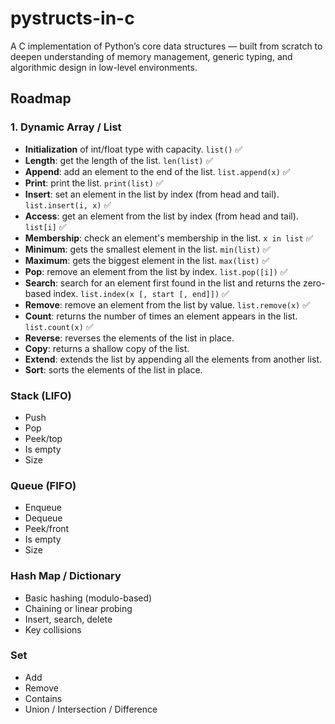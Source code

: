 # pystructs-in-c

A C implementation of Python’s core data structures — built from scratch to deepen understanding of memory management, generic typing, and algorithmic design in low-level environments.

## Roadmap

### 1. Dynamic Array / List

- **Initialization** of int/float type with capacity. `list()` ✅
- **Length**: get the length of the list. `len(list)` ✅
- **Append**: add an element to the end of the list. `list.append(x)` ✅
- **Print**: print the list. `print(list)` ✅
- **Insert**: set an element in the list by index (from head and tail). `list.insert(i, x)` ✅
- **Access**: get an element from the list by index (from head and tail). `list[i]` ✅
- **Membership**: check an element's membership in the list. `x in list` ✅
- **Minimum**: gets the smallest element in the list. `min(list)` ✅
- **Maximum**: gets the biggest element in the list. `max(list)` ✅
- **Pop**: remove an element from the list by index. `list.pop([i])` ✅
- **Search**: search for an element first found in the list and returns the zero-based index. `list.index(x [, start [, end]])` ✅
- **Remove**: remove an element from the list by value. `list.remove(x)` ✅
- **Count**: returns the number of times an element appears in the list. `list.count(x)` ✅
- **Reverse**: reverses the elements of the list in place.
- **Copy**: returns a shallow copy of the list.
- **Extend**: extends the list by appending all the elements from another list.
- **Sort**: sorts the elements of the list in place.

### Stack (LIFO)

- Push
- Pop
- Peek/top
- Is empty
- Size

### Queue (FIFO)

- Enqueue
- Dequeue
- Peek/front
- Is empty
- Size

### Hash Map / Dictionary
- Basic hashing (modulo-based)
- Chaining or linear probing
- Insert, search, delete
- Key collisions

### Set

- Add
- Remove
- Contains
- Union / Intersection / Difference